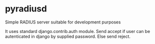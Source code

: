 # pyradiusd
Simple RADIUS server suitable for development purposes

It uses standard django.contrib.auth module.
Send accept if user can be autenticated in django by supplied password.
Else send reject.
